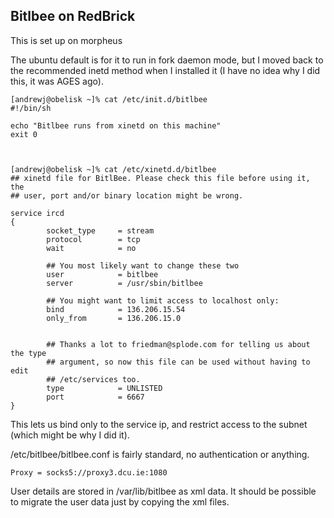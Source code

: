 ## Bitlbee on RedBrick

This is set up on morpheus

The ubuntu default is for it to run in fork daemon mode, but I moved back to the recommended inetd method when I installed it (I have no idea why I did this, it was AGES ago).

	
	[andrewj@obelisk ~]% cat /etc/init.d/bitlbee 
	#!/bin/sh
	
	echo "Bitlbee runs from xinetd on this machine"
	exit 0


	
	[andrewj@obelisk ~]% cat /etc/xinetd.d/bitlbee
	## xinetd file for BitlBee. Please check this file before using it, the
	## user, port and/or binary location might be wrong.
	
	service ircd
	{
	        socket_type     = stream
	        protocol        = tcp
	        wait            = no
	
	        ## You most likely want to change these two
	        user            = bitlbee
	        server          = /usr/sbin/bitlbee
	
	        ## You might want to limit access to localhost only:
	        bind            = 136.206.15.54
	        only_from       = 136.206.15.0
	
	
	        ## Thanks a lot to friedman@splode.com for telling us about the type
	        ## argument, so now this file can be used without having to edit
	        ## /etc/services too.
	        type            = UNLISTED
	        port            = 6667
	}


This lets us bind only to the service ip, and restrict access to the subnet (which might be why I did it).

/etc/bitlbee/bitlbee.conf is fairly standard, no authentication or anything.

	
	Proxy = socks5://proxy3.dcu.ie:1080


User details are stored in /var/lib/bitlbee as xml data. It should be possible to migrate the user data just by copying the xml files.
